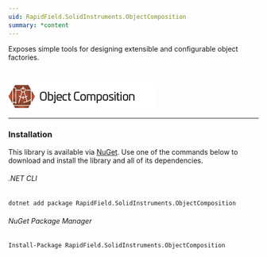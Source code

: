 ```yaml
---
uid: RapidField.SolidInstruments.ObjectComposition
summary: *content
---
```


<!--
Copyright (c) RapidField LLC. Licensed under the MIT License. See LICENSE.txt in the project root for license information.
-->

Exposes simple tools for designing extensible and configurable object factories.

<br />

![Object Composition label](../images/Label.ObjectComposition.300w.png)
- - -

### Installation

This library is available via [NuGet](https://docs.microsoft.com/en-us/nuget/quickstart/install-and-use-a-package-in-visual-studio). Use one of the commands below to download and install the library and all of its dependencies.

###### .NET CLI

```shell
dotnet add package RapidField.SolidInstruments.ObjectComposition
```

###### NuGet Package Manager

```shell
Install-Package RapidField.SolidInstruments.ObjectComposition
```
